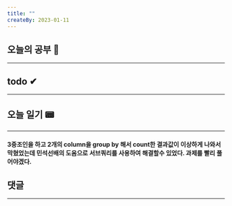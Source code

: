 ```yaml
---
title: ""
createBy: 2023-01-11
---
```

## 오늘의 공부 🎉
---
### 

## todo ✔
---
### 

## 오늘 일기 📟
---
#### 3중조인을 하고 2개의 column을 group by 해서 count한 결과값이 이상하게 나와서 막혔었는데 민석선배의 도움으로 서브쿼리를 사용하여 해결할수 있었다. 과제를 빨리 풀어야겠다. 

## 댓글
---

<Comment />